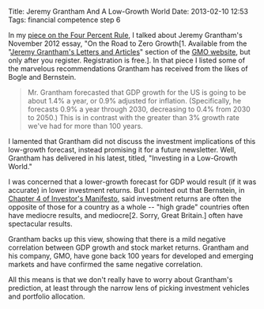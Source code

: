 Title: Jeremy Grantham And A Low-Growth World
Date: 2013-02-10 12:53
Tags: financial competence step 6

In my [piece on the Four Percent
Rule](/2013/01/17/investment-returns-the-four-percent-rule-and-your-personal-pucker-factor/ "The Four Percent Rule and Your Personal Pucker Factor"),
I talked about Jeremy Grantham's November 2012 essay, "On the Road to
Zero Growth[1. Available from the "[Jeremy Grantham's Letters and
Articles](https://www.gmo.com/America/Library/Letters/)" section of
the [GMO website](https://www.gmo.com/America/MyHome/), but only after
you register. Registration is free.]. In that piece I listed some of the
marvelous recommendations Grantham has received from the likes of Bogle
and Bernstein.

> Mr. Grantham forecasted that GDP growth for the US is going to be
> about 1.4% a year, or 0.9% adjusted for inflation. (Specifically, he
> forecasts 0.9% a year through 2030, decreasing to 0.4% from 2030 to
> 2050.) This is in contrast with the greater than 3% growth rate we've
> had for more than 100 years.

I lamented that Grantham did not discuss the investment implications of
this low-growth forecast, instead promising it for a future newsletter.
Well, Grantham has delivered in his latest, titled, "Investing in a
Low-Growth World."

I was concerned that a lower-growth forecast for GDP would result (if it
was accurate) in lower investment returns. But I pointed out that
Bernstein, in [Chapter 4 of Investor's
Manifesto](/2013/01/15/the-investors-manifesto-chapter-4/ "“The Investor’s Manifesto:” Chapter 4"),
said investment returns are often the opposite of those for a country as
a whole -- "high grade" countries often have mediocre results, and
mediocre[2. Sorry, Great Britain.] often have spectacular results.

Grantham backs up this view, showing that there is a mild negative
correlation between GDP growth and stock market returns. Grantham and
his company, GMO, have gone back 100 years for developed and emerging
markets and have confirmed the same negative correlation.

All this means is that we don't really have to worry about Grantham's
prediction, at least through the narrow lens of picking investment
vehicles and portfolio allocation.
